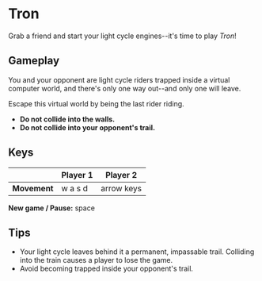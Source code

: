 # Tron

Grab a friend and start your light cycle engines--it's time to play _Tron_!

## Gameplay

You and your opponent are light cycle riders trapped inside a virtual computer world, and there's only one way out--and only one will leave.

Escape this virtual world by being the last rider riding.

* **Do not collide into the walls.**
* **Do not collide into your opponent's trail.**

## Keys

|            |Player 1  |Player 2  |
|------------|----------|----------|
|**Movement**|w a s d   |arrow keys|

**New game / Pause:** space

## Tips

* Your light cycle leaves behind it a permanent, impassable trail. Colliding into the train causes a player to lose the game.
* Avoid becoming trapped inside your opponent's trail.

